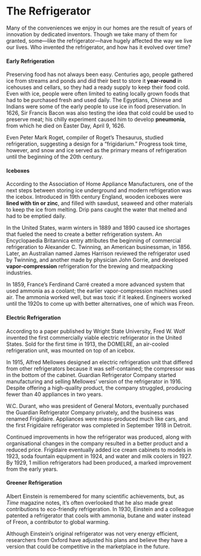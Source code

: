 # The Refrigerator

Many of the conveniences we enjoy in our homes are the result of years of innovation by dedicated inventors. Though we take many of them for granted, some—like the refrigerator—have hugely affected the way we live our lives. Who invented the refrigerator, and how has it evolved over time?

#### Early Refrigeration
Preserving food has not always been easy. Centuries ago, people gathered ice from streams and ponds and did their best to store it **year-round** in icehouses and cellars, so they had a ready supply to keep their food cold. Even with ice, people were often limited to eating locally grown foods that had to be purchased fresh and used daily. The Egyptians, Chinese and Indians were some of the early people to use ice in food preservation. In 1626, Sir Francis Bacon was also testing the idea that cold could be used to preserve meat; his chilly experiment caused him to develop **pneumonia**, from which he died on Easter Day, April 9, 1626.

Even Peter Mark Roget, compiler of Roget’s Thesaurus, studied refrigeration, suggesting a design for a “frigidarium.” Progress took time, however, and snow and ice served as the primary means of refrigeration until the beginning of the 20th century.

#### Iceboxes
According to the Association of Home Appliance Manufacturers, one of the next steps between storing ice underground and modern refrigeration was the icebox. Introduced in 19th century England, wooden iceboxes were **lined with tin or zinc**, and filled with sawdust, seaweed and other materials to keep the ice from melting. Drip pans caught the water that melted and had to be emptied daily.

In the United States, warm winters in 1889 and 1890 caused ice shortages that fueled the need to create a better refrigeration system. An Encyclopaedia Britannica entry attributes the beginning of commercial refrigeration to Alexander C. Twinning, an American businessman, in 1856. Later, an Australian named James Harrison reviewed the refrigerator used by Twinning, and another made by physician John Gorrie, and developed **vapor-compression** refrigeration for the brewing and meatpacking industries.

In 1859, France’s Ferdinand Carré created a more advanced system that used ammonia as a coolant; the earlier vapor-compression machines used air. The ammonia worked well, but was toxic if it leaked. Engineers worked until the 1920s to come up with better alternatives, one of which was Freon.

#### Electric Refrigeration
According to a paper published by Wright State University, Fred W. Wolf invented the first commercially viable electric refrigerator in the United States. Sold for the first time in 1913, the DOMELRE, an air-cooled refrigeration unit, was mounted on top of an icebox.

In 1915, Alfred Mellowes designed an electric refrigeration unit that differed from other refrigerators because it was self-contained; the compressor was in the bottom of the cabinet. Guardian Refrigerator Company started manufacturing and selling Mellowes’ version of the refrigerator in 1916. Despite offering a high-quality product, the company struggled, producing fewer than 40 appliances in two years.

W.C. Durant, who was president of General Motors, eventually purchased the Guardian Refrigerator Company privately, and the business was renamed Frigidaire. Appliances were mass-produced much like cars, and the first Frigidaire refrigerator was completed in September 1918 in Detroit.

Continued improvements in how the refrigerator was produced, along with organisational changes in the company resulted in a better product and a reduced price. Frigidaire eventually added ice cream cabinets to models in 1923, soda fountain equipment in 1924, and water and milk coolers in 1927. By 1929, 1 million refrigerators had been produced, a marked improvement from the early years.

#### Greener Refrigeration
Albert Einstein is remembered for many scientific achievements, but, as *Time* magazine notes, it’s often overlooked that he also made great contributions to eco-friendly refrigeration. In 1930, Einstein and a colleague patented a refrigerator that cools with ammonia, butane and water instead of Freon, a contributor to global warming.

Although Einstein’s original refrigerator was not very energy efficient, researchers from Oxford have adjusted his plans and believe they have a version that could be competitive in the marketplace in the future.
